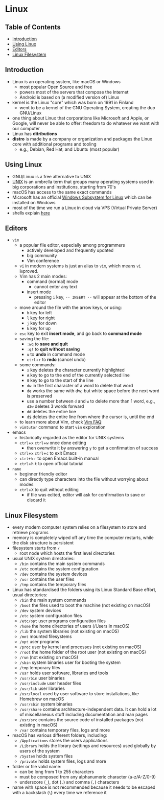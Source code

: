 # Linux

## Table of Contents <!-- omit in toc -->

- [Introduction](#introduction)
- [Using Linux](#using-linux)
- [Editors](#editors)
- [Linux Filesystem](#linux-filesystem)


## Introduction

- Linux is an operating system, like macOS or Windows
  - most popular Open Source and free
  - powers most of the servers that compose the Internet
  - Android is based on (a modified version of) Linux
- kernel is the Linux "core" which was born on 1991 in Finland
  - went to be a kernel of the GNU Operating System, creating the duo GNU/Linux
- one thing about Linux that corporations like Microsoft and Apple, or Google, will never be able to offer: freedom to do whatever we want with our computer
- Linux has **ditributions**
- **distro** is made by a company or organization and packages the Linux core with additional programs and tooling
  - e.g., Debian, Red Hat, and Ubuntu (most popular)


## Using Linux

- GNU/Linux is a free alternative to UNIX
- [UNIX](https://en.wikipedia.org/wiki/Unix) is an umbrella term that groups many operating systems used in big corporations and institutions, starting from 70's
- macOS has access to the same exact commands
- Microsoft has an official [Windows Subsystem for Linux](https://docs.microsoft.com/en-us/windows/wsl/install-win10) which can be installed on Windows
- most of the time we run a Linux in cloud via VPS (Virtual Private Server)
- shells explain [here](../11-basic-tools/50-cli.md#)


## Editors

- `vim` 
  - a popular file editor, especially among programmers
    - actively developed and frequently updated
    - big community
    - Vim conference
  - `vi` in modern systems is just an alias to `vim`, which means `vi` i`m`proved.
  - Vim has 2 main modes:
    - command (normal) mode
      - cannot enter any text
    - insert mode
      - pressing `i` key, `-- INSERT --` will appear at the bottom of the editor
  - move around the file with the arrow keys, or using:
    - `h` key for left
    - `l` key for right
    - `j` key for down
    - `k` key for up
  - `esc` key to exit **insert mode**, and go back to **command mode**
  - saving the file:
    - `:wq` to **save and quit**
    - `:q!` to **quit without saving**
    - `u` to **undo** in command mode
    - `ctrl`+`r` to **redo** (cancel undo)
  - some commands:
    - `x` key deletes the character currently highlighted
    - `A` key to go to the end of the currently selected line
    - `0` key to go to the start of the line
    - `dw` in the first character of a word to delete that word
    - `de` works the same with dw, but white space before the next word is preserved
    - use a number between `d` and `w` to delete more than 1 word, e.g., `d3w` deletes 3 words forward
    - `dd` deletes the entire line
    - `d$` deletes the entire line from where the cursor is, until the end
  - to learn more about Vim, check [Vim FAQ](https://vimhelp.org/vim_faq.txt.html)
  - `vimtutor` command to start `vim` exploration
- emacs
  - historically regarded as the editor for UNIX systems
  - `ctrl`+`x` `ctrl`+`w` once done editing
    - then overwrite it by answering `y` to get a confirmation of success
  - `ctrl`+`x` `ctrl`+`c` to exit Emacs
  - `ctrl+h` `r` to open Emacs built-in manual
  - `ctrl`+`h` `t` to open official tutorial
- `nano`
  - beginner friendly editor
  - can directly type characters into the file without worrying about modes
  - `ctrl`+`X` to quit without editing
    - if file was edited, editor will ask for confirmation to save or discard it


## Linux Filesystem

- every modern computer system relies on a filesystem to store and retrieve programs
- memory is completely wiped off any time the computer restarts, while the disk structure is persistent
- filesystem starts from `/`
  - root node which hosts the first level directories
- usual UNIX system directories:
  - `/bin` contains the main system commands
  - `/etc` contains the system configuration
  - `/dev` contains the system devices
  - `/usr` contains the user files
  - `/tmp` contains the temporary files
- Linux has standardised the folders using its Linux Standard Base effort, usual directories:
  - `/bin` the main system commands
  - `/boot` the files used to boot the machine (not existing on macOS)
  - `/dev` system devices
  - `/etc` system configuration files
  - `/etc/opt` user programs configuration files
  - `/home` the home directories of users (/Users in macOS)
  - `/lib` the system libraries (not existing on macOS)
  - `/mnt` mounted filesystems
  - `/opt` user programs
  - `/proc` user by kernel and processes (not existing on macOS)
  - `/root` the home folder of the root user (not existing on macOS)
  - `/run` (not existing on macOS)
  - `/sbin` system binaries user for booting the system
  - `/tmp` temporary files
  - `/usr` holds user software, libraries and tools
  - `/usr/bin` user binaries
  - `/usr/include` user header files
  - `/usr/lib` user libraries
  - `/usr/local` used by user software to store installations, like Homebrew on macOS
  - `/usr/sbin` system binaries
  - `/usr/share` contains architecture-independent data. It can hold a lot of miscellaneous stuff including documentation and man pages
  - `/usr/src` contains the source code of installed packages (not existing in macOS)
  - `/var` contains temporary files, logs and more
- macOS has various different folders, including:
  - `/Applications` stores the users applications
  - `/Library` holds the library (settings and resources) used globally by users of the system
  - `/System` holds system files
  - `/private` holds system files, logs and more
- folder or file valid name:
  - can be long from 1 to 255 characters
  - must be composed from any alphanumeric character (a-z/A-Z/0-9)
  - underscore (`_`), dot (`.`) and comma (`,`) characters
- name with space is not recommended because it needs to be escaped with a backslash (`\`) every time we reference it
